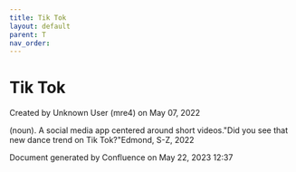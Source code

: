 ```yaml
---
title: Tik Tok
layout: default
parent: T
nav_order:
---
```


# Tik Tok

Created by  Unknown User (mre4) on May 07, 2022

(noun). A social media app centered around short videos.&quot;Did you see that new dance trend on Tik Tok?&quot;Edmond, S-Z, 2022

Document generated by Confluence on May 22, 2023 12:37



